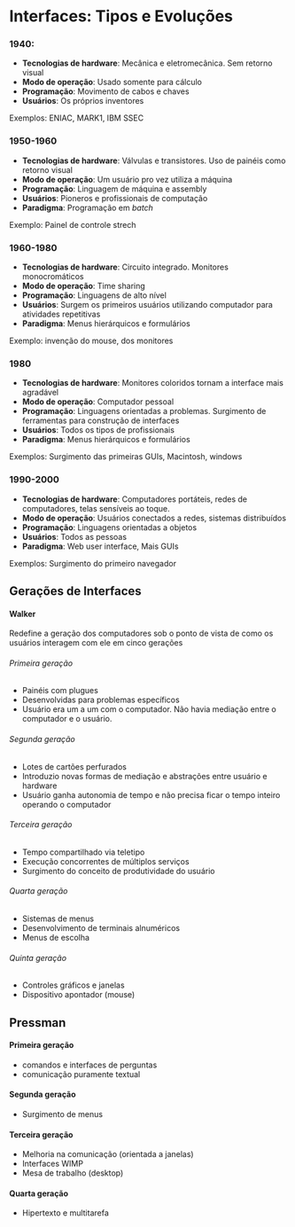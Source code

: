# Interfaces: Tipos e Evoluções


### 1940:

- **Tecnologias de hardware**: Mecânica e eletromecânica. Sem retorno visual
- **Modo de operação**: Usado somente para cálculo
- **Programação**: Movimento de cabos e chaves
- **Usuários**: Os próprios inventores

Exemplos: ENIAC, MARK1, IBM SSEC

### 1950-1960

- **Tecnologias de hardware**: Válvulas e transistores. Uso de painéis como retorno visual
- **Modo de operação**: Um usuário pro vez utiliza a máquina 
- **Programação**: Linguagem de máquina e assembly
- **Usuários**: Pioneros e profissionais de computação
- **Paradigma**: Programação em _batch_

Exemplo: Painel de controle strech

### 1960-1980

- **Tecnologias de hardware**: Circuito integrado. Monitores monocromáticos
- **Modo de operação**: Time sharing
- **Programação**: Linguagens de alto nível
- **Usuários**: Surgem os primeiros usuários utilizando computador para atividades repetitivas
- **Paradigma**: Menus hierárquicos e formulários

Exemplo: invenção do mouse, dos monitores

### 1980

- **Tecnologias de hardware**: Monitores coloridos tornam a interface mais agradável
- **Modo de operação**: Computador pessoal
- **Programação**: Linguagens orientadas a problemas. Surgimento de ferramentas para construção de interfaces
- **Usuários**: Todos os tipos de profissionais
- **Paradigma**: Menus hierárquicos e formulários

Exemplos: Surgimento das primeiras GUIs, Macintosh, windows

### 1990-2000

- **Tecnologias de hardware**: Computadores portáteis, redes de computadores, telas sensíveis ao toque.
- **Modo de operação**: Usuários conectados a redes, sistemas distribuídos
- **Programação**: Linguagens orientadas a objetos
- **Usuários**: Todos as pessoas
- **Paradigma**: Web user interface, Mais GUIs

Exemplos: Surgimento do primeiro navegador 

## Gerações de Interfaces

#### Walker

Redefine a geração dos computadores sob o ponto de vista de como os usuários interagem com ele em cinco gerações

###### Primeira geração

- Painéis com plugues
- Desenvolvidas para problemas específicos
- Usuário era um a um com o computador. Não havia mediação entre o computador e o usuário.

###### Segunda geração

- Lotes de cartões perfurados
- Introduzio novas formas de mediação e abstrações entre usuário e hardware
- Usuário ganha autonomia de tempo e não precisa ficar o tempo inteiro operando o computador

###### Terceira geração

- Tempo compartilhado via teletipo
- Execução concorrentes de múltiplos serviços
- Surgimento do conceito de produtividade do usuário

###### Quarta geração

- Sistemas de menus
- Desenvolvimento de terminais alnuméricos
- Menus de escolha

###### Quinta geração

- Controles gráficos e janelas
- Dispositivo apontador (mouse)

## Pressman

#### Primeira geração

- comandos e interfaces de perguntas
- comunicação puramente textual

#### Segunda geração

- Surgimento de menus

#### Terceira geração

- Melhoria na comunicação (orientada a janelas)
- Interfaces WIMP
- Mesa de trabalho (desktop)

#### Quarta geração

- Hipertexto e multitarefa


